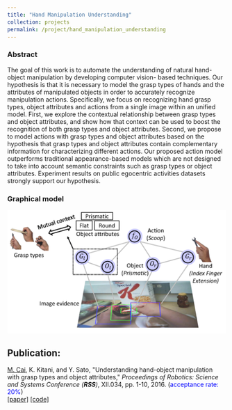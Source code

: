 ```yaml
---
title: "Hand Manipulation Understanding"
collection: projects
permalink: /project/hand_manipulation_understanding
---
```


### Abstract
The goal of this work is to automate the understanding of natural hand-object manipulation by developing computer vision- based techniques. Our hypothesis is that it is necessary to model the grasp types of hands and the attributes of manipulated objects in order to accurately recognize manipulation actions. Specifically, we focus on recognizing hand grasp types, object attributes and actions from a single image within an unified model. First, we explore the contextual relationship between grasp types and object attributes, and show how that context can be used to boost the recognition of both grasp types and object attributes. Second, we propose to model actions with grasp types and object attributes based on the hypothesis that grasp types and object attributes contain complementary information for characterizing different actions. Our proposed action model outperforms traditional appearance-based models which are not designed to take into account semantic constraints such as grasp types or object attributes. Experiment results on public egocentric activities datasets strongly support our hypothesis.

### Graphical model
<img class="img-responsive" src="/images/RSS2016_model.png">

## Publication:
<u>M. Cai</u>, K. Kitani, and Y. Sato, &quot;Understanding hand-object manipulation with grasp types and object attributes,&quot; <i>Proceedings of Robotics: Science and Systems Conference (**RSS**)</i>, XII.034, pp. 1-10, 2016. (<font color="blue">acceptance rate: 20%</font>)  
[[paper]](/files/CKS_RSS2016.pdf)
[[code]](https://github.com/cai-mj/hand-grasp-and-object-attribute)
